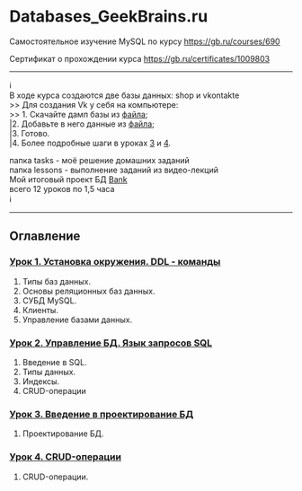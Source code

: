 # Databases_GeekBrains.ru
Самостоятельное изучение MySQL по курсу https://gb.ru/courses/690

Сертификат о прохождении курса https://gb.ru/certificates/1009803

_________
:information_source:             
В ходе курса создаются две базы данных: shop и vkontakte       
    >> Для создания Vk у себя на компьютере:     
    >> 1. Скачайте дамп базы из [файла]();     
    |2. Добавьте в него данные из [файла]();     
    |3. Готово.                                       
    |4. Более подробные шаги в уроках [3]() и [4]().           
    
папка tasks - моё решение домашних заданий            
папка lessons - выполнение заданий из видео-лекций          
Moй итоговый проект БД [Bank]()          
всего 12 уроков по 1,5 часа          
:information_source:                
_________

## Оглавление

### [Урок 1. Установка окружения. DDL - команды](https://github.com/kornilovaap/Databases_GeekBrains.ru/tree/master/lesson_1)
1. Типы баз данных.     
2. Основы реляционных баз данных.     
3. СУБД MySQL.    
4. Клиенты.    
5. Управление базами данных.       
    
### [Урок 2. Управление БД. Язык запросов SQL](https://github.com/kornilovaap/Databases_GeekBrains.ru/tree/master/lesson_2)    
1. Введение в SQL.     
2. Типы данных.     
3. Индексы.     
4. CRUD-операции     
    
### [Урок 3. Введение в проектирование БД](https://github.com/kornilovaap/Databases_GeekBrains.ru/tree/master/lesson_3)     
1. Проектирование БД.    
    
### [Урок 4. CRUD-операции](https://github.com/kornilovaap/Databases_GeekBrains.ru/tree/master/lesson_4)    
1. CRUD-операции.    


